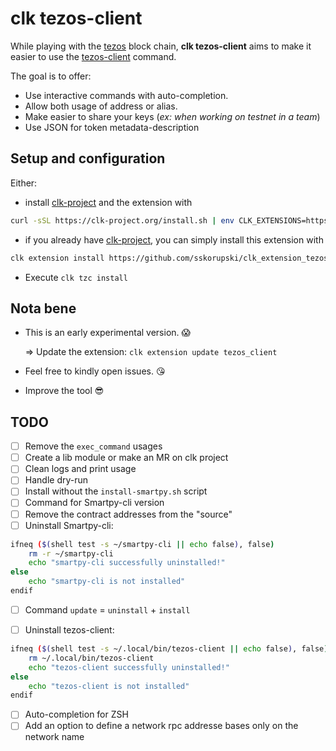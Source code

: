 # clk tezos-client 
While playing with the [tezos](https://tezos.com/) block chain, **clk tezos-client** aims to make it easier to use the [tezos-client](https://tezos.gitlab.io/shell/cli-commands.html) command. 

The goal is to offer:
* Use interactive commands with auto-completion.
* Allow both usage of address or alias.
* Make easier to share your keys (_ex: when working on testnet in a team_)
* Use JSON for token metadata-description

## Setup  and configuration
Either:

* install [clk-project](https://github.com/clk-project) and the extension with
```bash 
curl -sSL https://clk-project.org/install.sh | env CLK_EXTENSIONS=https://github.com/sskorupski/clk_extension_tezos_client bash
```
* if you already have [clk-project](https://github.com/clk-project), you can simply install this extension with
```bash
clk extension install https://github.com/sskorupski/clk_extension_tezos_client
```
* Execute `clk tzc install`

## Nota bene
* This is an early experimental version. :scream:
   
    => Update the extension: `clk extension update tezos_client`
* Feel free to kindly open issues. :kissing_heart:
* Improve the tool :sunglasses:

## TODO
* [ ] Remove the `exec_command` usages
* [ ] Create a lib module or make an MR on clk project
* [ ] Clean logs and print usage
* [ ] Handle dry-run 
* [ ] Install without the `install-smartpy.sh` script
* [ ] Command for Smartpy-cli version
* [ ] Remove the contract addresses from the "source"
* [ ] Uninstall Smartpy-cli:
```bash
ifneq ($(shell test -s ~/smartpy-cli || echo false), false)
	rm -r ~/smartpy-cli
	echo "smartpy-cli successfully uninstalled!"
else
	echo "smartpy-cli is not installed"
endif 
```

* [ ] Command `update` = `uninstall` + `install`

* [ ] Uninstall tezos-client:
```bash
ifneq ($(shell test -s ~/.local/bin/tezos-client || echo false), false)
	rm ~/.local/bin/tezos-client
	echo "tezos-client successfully uninstalled!"
else
	echo "tezos-client is not installed"
endif
```

* [ ] Auto-completion for ZSH
* [ ] Add an option to define a network rpc addresse bases only on the network name 